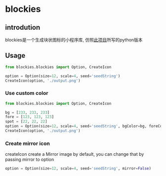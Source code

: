 # blockies

## introdution

blockies是一个生成块状图标的小程序库, 仿照[此项目](https://github.com/download13/blockies)所写的python版本

## Usage

```Python
from blockies.blockies import Option, CreateIcon

option = Option(size=12, scale=4, seed='seedString')
CreateIcon(option, './output.png')
```

### Use custom color

```Python
from blockies.blockies import Option, CreateIcon

bg = [233, 233, 233]
fore = [123, 123, 123]
spot = [22, 22, 22]
option = Option(size=12, scale=4, seed='seedString', bgColor=bg, foreColor=fore, spotColor=spot)
CreateIcon(option, './output.png')
```

### Create mirror icon

createIcon create a Mirror image by default, you can change that by passing mirror to option

```python
option = Option(size=12, scale=4, seed='seedString', mirror=False)
```

